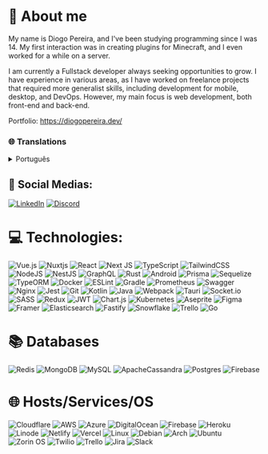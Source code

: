 # 💫 About me
My name is Diogo Pereira, and I've been studying programming since I was 14. My first interaction was in creating plugins for Minecraft, and I even worked for a while on a server.

I am currently a Fullstack developer always seeking opportunities to grow. I have experience in various areas, as I have worked on freelance projects that required more generalist skills, including development for mobile, desktop, and DevOps. However, my main focus is web development, both front-end and back-end.

Portfolio: https://diogopereira.dev/

### 🌐 Translations

<details>
  <summary>Português</summary>
Meu nome é Diogo Pereira e estudo programação desde os 14 anos. Minha primeira interação foi criando plugins para Minecraft, e até cheguei a trabalhar por um tempo em um servidor.
  <br />
  <br />
Atualmente, sou desenvolvedor Fullstack, sempre em busca de oportunidades para crescer. Tenho experiência em diversas áreas, pois trabalhei em projetos freelance que exigiam habilidades mais generalistas, incluindo desenvolvimento para mobile, desktop e DevOps. No entanto, meu foco principal é o desenvolvimento web, tanto no front-end quanto no back-end.
  <br/>
  <br/>
  Portfolio: https://diogopereira.dev/
</details>


## 💬 Social Medias:
[![LinkedIn](https://img.shields.io/badge/LinkedIn-%230077B5.svg?logo=linkedin&logoColor=white)](https://linkedin.com/in/diogopereiradev) 
[![Discord](https://img.shields.io/badge/Discord-%237289DA.svg?logo=discord&logoColor=white)](https://discord.com/users/882178309205671956) 

# 💻 Technologies:

![Vue.js](https://img.shields.io/badge/vuejs-%2335495e.svg?style=for-the-badge&logo=vuedotjs&logoColor=%234FC08D) ![Nuxtjs](https://img.shields.io/badge/Nuxt-002E3B?style=for-the-badge&logo=nuxtdotjs&logoColor=#00DC82) ![React](https://img.shields.io/badge/react-%2320232a.svg?style=for-the-badge&logo=react&logoColor=%2361DAFB) ![Next JS](https://img.shields.io/badge/Next-black?style=for-the-badge&logo=next.js&logoColor=white) ![TypeScript](https://img.shields.io/badge/typescript-%23007ACC.svg?style=for-the-badge&logo=typescript&logoColor=white) ![TailwindCSS](https://img.shields.io/badge/tailwindcss-%2338B2AC.svg?style=for-the-badge&logo=tailwind-css&logoColor=white) ![NodeJS](https://img.shields.io/badge/node.js-6DA55F?style=for-the-badge&logo=node.js&logoColor=white) ![NestJS](https://img.shields.io/badge/nestjs-%23E0234E.svg?style=for-the-badge&logo=nestjs&logoColor=white) ![GraphQL](https://img.shields.io/badge/-GraphQL-E10098?style=for-the-badge&logo=graphql&logoColor=white) ![Rust](https://img.shields.io/badge/rust-%23000000.svg?style=for-the-badge&logo=rust&logoColor=white) ![Android](https://img.shields.io/badge/Android-3DDC84?style=for-the-badge&logo=android&logoColor=white) ![Prisma](https://img.shields.io/badge/Prisma-3982CE?style=for-the-badge&logo=Prisma&logoColor=white) ![Sequelize](https://img.shields.io/badge/Sequelize-52B0E7?style=for-the-badge&logo=Sequelize&logoColor=white) ![TypeORM](https://img.shields.io/badge/TypeORM-FE0803.svg?style=for-the-badge&logo=typeorm&logoColor=white) ![Docker](https://img.shields.io/badge/docker-%230db7ed.svg?style=for-the-badge&logo=docker&logoColor=white) ![ESLint](https://img.shields.io/badge/ESLint-4B3263?style=for-the-badge&logo=eslint&logoColor=white) ![Gradle](https://img.shields.io/badge/Gradle-02303A.svg?style=for-the-badge&logo=Gradle&logoColor=white) ![Prometheus](https://img.shields.io/badge/Prometheus-E6522C?style=for-the-badge&logo=Prometheus&logoColor=white) ![Swagger](https://img.shields.io/badge/-Swagger-%23Clojure?style=for-the-badge&logo=swagger&logoColor=white) ![Nginx](https://img.shields.io/badge/nginx-%23009639.svg?style=for-the-badge&logo=nginx&logoColor=white) ![Jest](https://img.shields.io/badge/-jest-%23C21325?style=for-the-badge&logo=jest&logoColor=white) ![Git](https://img.shields.io/badge/git-%23F05033.svg?style=for-the-badge&logo=git&logoColor=white) ![Kotlin](https://img.shields.io/badge/kotlin-%237F52FF.svg?style=for-the-badge&logo=kotlin&logoColor=white) ![Java](https://img.shields.io/badge/java-%23ED8B00.svg?style=for-the-badge&logo=openjdk&logoColor=white) ![Webpack](https://img.shields.io/badge/webpack-%238DD6F9.svg?style=for-the-badge&logo=webpack&logoColor=black) ![Tauri](https://img.shields.io/badge/tauri-%2324C8DB.svg?style=for-the-badge&logo=tauri&logoColor=%23FFFFFF) ![Socket.io](https://img.shields.io/badge/Socket.io-black?style=for-the-badge&logo=socket.io&badgeColor=010101) ![SASS](https://img.shields.io/badge/SASS-hotpink.svg?style=for-the-badge&logo=SASS&logoColor=white) ![Redux](https://img.shields.io/badge/redux-%23593d88.svg?style=for-the-badge&logo=redux&logoColor=white) ![JWT](https://img.shields.io/badge/JWT-black?style=for-the-badge&logo=JSON%20web%20tokens) ![Chart.js](https://img.shields.io/badge/chart.js-F5788D.svg?style=for-the-badge&logo=chart.js&logoColor=white) ![Kubernetes](https://img.shields.io/badge/kubernetes-%23326ce5.svg?style=for-the-badge&logo=kubernetes&logoColor=white) ![Aseprite](https://img.shields.io/badge/Aseprite-FFFFFF?style=for-the-badge&logo=Aseprite&logoColor=#7D929E) ![Figma](https://img.shields.io/badge/figma-%23F24E1E.svg?style=for-the-badge&logo=figma&logoColor=white) ![Framer](https://img.shields.io/badge/Framer-black?style=for-the-badge&logo=framer&logoColor=blue) ![Elasticsearch](https://img.shields.io/badge/elasticsearch-%230377CC.svg?style=for-the-badge&logo=elasticsearch&logoColor=white) ![Fastify](https://img.shields.io/badge/fastify-%23000000.svg?style=for-the-badge&logo=fastify&logoColor=white) ![Snowflake](https://img.shields.io/badge/snowflake-%2329B5E8.svg?style=for-the-badge&logo=snowflake&logoColor=white) ![Trello](https://img.shields.io/badge/Trello-%23026AA7.svg?style=for-the-badge&logo=Trello&logoColor=white) ![Go](https://img.shields.io/badge/go-%2300ADD8.svg?style=for-the-badge&logo=go&logoColor=white)

# 📚 Databases

![Redis](https://img.shields.io/badge/redis-%23DD0031.svg?style=for-the-badge&logo=redis&logoColor=white) ![MongoDB](https://img.shields.io/badge/MongoDB-%234ea94b.svg?style=for-the-badge&logo=mongodb&logoColor=white) ![MySQL](https://img.shields.io/badge/mysql-4479A1.svg?style=for-the-badge&logo=mysql&logoColor=white) ![ApacheCassandra](https://img.shields.io/badge/cassandra-%231287B1.svg?style=for-the-badge&logo=apache-cassandra&logoColor=white) ![Postgres](https://img.shields.io/badge/postgres-%23316192.svg?style=for-the-badge&logo=postgresql&logoColor=white) ![Firebase](https://img.shields.io/badge/firebase-a08021?style=for-the-badge&logo=firebase&logoColor=ffcd34)

# 🌐 Hosts/Services/OS

![Cloudflare](https://img.shields.io/badge/Cloudflare-F38020?style=for-the-badge&logo=Cloudflare&logoColor=white) ![AWS](https://img.shields.io/badge/AWS-%23FF9900.svg?style=for-the-badge&logo=amazon-aws&logoColor=white) ![Azure](https://img.shields.io/badge/azure-%230072C6.svg?style=for-the-badge&logo=microsoftazure&logoColor=white) ![DigitalOcean](https://img.shields.io/badge/DigitalOcean-%230167ff.svg?style=for-the-badge&logo=digitalOcean&logoColor=white) ![Firebase](https://img.shields.io/badge/firebase-%23039BE5.svg?style=for-the-badge&logo=firebase) ![Heroku](https://img.shields.io/badge/heroku-%23430098.svg?style=for-the-badge&logo=heroku&logoColor=white) ![Linode](https://img.shields.io/badge/linode-00A95C?style=for-the-badge&logo=linode&logoColor=white) ![Netlify](https://img.shields.io/badge/netlify-%23000000.svg?style=for-the-badge&logo=netlify&logoColor=#00C7B7) ![Vercel](https://img.shields.io/badge/vercel-%23000000.svg?style=for-the-badge&logo=vercel&logoColor=white) ![Linux](https://img.shields.io/badge/Linux-FCC624?style=for-the-badge&logo=linux&logoColor=black) ![Debian](https://img.shields.io/badge/Debian-D70A53?style=for-the-badge&logo=debian&logoColor=white) ![Arch](https://img.shields.io/badge/Arch%20Linux-1793D1?logo=arch-linux&logoColor=fff&style=for-the-badge) ![Ubuntu](https://img.shields.io/badge/Ubuntu-E95420?style=for-the-badge&logo=ubuntu&logoColor=white) ![Zorin OS](https://img.shields.io/badge/-Zorin%20OS-%2310AAEB?style=for-the-badge&logo=zorin&logoColor=white) ![Twilio](https://img.shields.io/badge/Twilio-F22F46?style=for-the-badge&logo=Twilio&logoColor=white) ![Trello](https://img.shields.io/badge/Trello-%23026AA7.svg?style=for-the-badge&logo=Trello&logoColor=white) ![Jira](https://img.shields.io/badge/jira-%230A0FFF.svg?style=for-the-badge&logo=jira&logoColor=white) ![Slack](https://img.shields.io/badge/Slack-4A154B?style=for-the-badge&logo=slack&logoColor=white)
